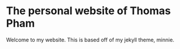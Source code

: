 # The personal website of Thomas Pham

Welcome to my website. This is based off of my jekyll theme, minnie.